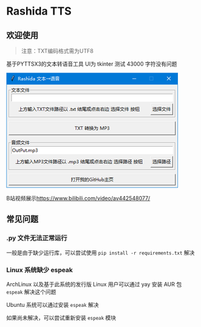 # Rashida TTS

## 欢迎使用

> 注意：TXT编码格式需为UTF8

基于PYTTSX3的文本转语音工具
UI为 tkinter
测试 43000 字符没有问题

![界面展示](Snipaste_2023-04-15_15-39-20.png "界面展示")

B站视频展示<https://www.bilibili.com/video/av442548077/>

## 常见问题

### .py 文件无法正常运行

一般是由于缺少运行库，可以尝试使用 `pip install -r requirements.txt` 解决

### Linux 系统缺少 espeak

ArchLinux 以及基于此系统的发行版 Linux 用户可以通过 yay 安装 AUR 包 `espeak` 解决这个问题

Ubuntu 系统可以通过安装 `espeak` 解决

如果尚未解决，可以尝试重新安装 `espeak` 模块

